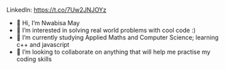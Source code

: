 LinkedIn: https://t.co/7Uw2JNJOYz

- 👋 Hi, I’m Nwabisa May
- 👀 I’m interested in solving real world problems with cool code :)
- 🌱 I’m currently studying Applied Maths and Computer Science; learning c++ and javascript
- 💞️ I’m looking to collaborate on anything that will help me practise my coding skills


<!---
wabiwabi/wabiwabi is a ✨ special ✨ repository because its `README.md` (this file) appears on your GitHub profile.
You can click the Preview link to take a look at your changes.
--->
